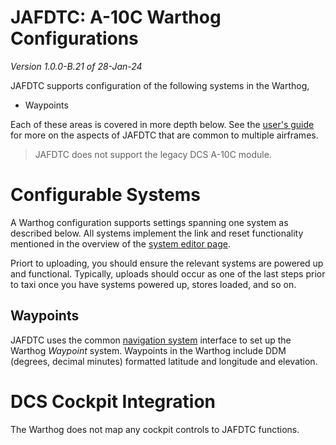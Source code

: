 # JAFDTC: A-10C Warthog Configurations

*Version 1.0.0-B.21 of 28-Jan-24*

JAFDTC supports configuration of the following systems in the Warthog,

* Waypoints

Each of these areas is covered in more depth below. See the
[user's guide](https://github.com/51st-Vfw/JAFDTC/tree/master/doc)
for more on the aspects of JAFDTC that are common to multiple airframes.

> JAFDTC does not support the legacy DCS A-10C module.

# Configurable Systems

A Warthog configuration supports settings spanning one system as described below. All systems
implement the link and reset functionality mentioned in the overview of the
[system editor page](https://github.com/51st-Vfw/JAFDTC/tree/master/doc/README.md#system-editor-page).

Priort to uploading, you should ensure the relevant systems are powered up and functional.
Typically, uploads should occur as one of the last steps prior to taxi once you have systems
powered up, stores loaded, and so on.

## Waypoints

JAFDTC uses the common
[navigation system](https://github.com/51st-Vfw/JAFDTC/tree/master/doc/README.md#navigation-system-editors)
interface to set up the Warthog *Waypoint* system. Waypoints in the Warthog include DDM
(degrees, decimal minutes) formatted latitude and longitude and elevation.

# DCS Cockpit Integration

The Warthog does not map any cockpit controls to JAFDTC functions.